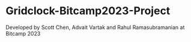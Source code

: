 # Gridclock-Bitcamp2023-Project <br>
Developed by Scott Chen, Advait Vartak and Rahul Ramasubramanian at Bitcamp 2023
